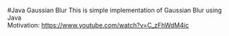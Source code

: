 #Java Gaussian Blur
This is simple implementation of Gaussian Blur using Java<br>
Motivation: https://www.youtube.com/watch?v=C_zFhWdM4ic